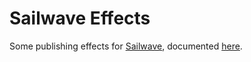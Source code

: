 # Sailwave Effects

Some publishing effects for [Sailwave](https://sailwave.com), documented [here](https://www.sailwave.com/effects-library).

